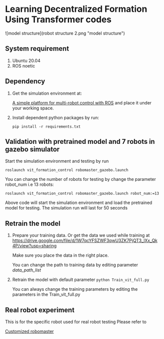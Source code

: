 # Learning Decentralized Formation Using Transformer codes

![model structure](robot structure 2.png "model structure")


## System requirement
1. Ubuntu 20.04
2. ROS noetic

## Dependency
1. Get the simulation environment at:

   [A simple platform for multi-robot control with ROS](https://github.com/SIT-Robotics-and-Automation-Laboratory/robomaster_description.git)
 and place it under your working space.
2. Install dependent python packages by run:

   `pip install -r requirements.txt`
## Validation with pretrained model and 7 robots in gazebo simulator
   Start the simulation environment  and testing by run

   `roslaunch vit_formation_control robomaster_gazebo.launch`
   
   You can change the number of robots for testing by change the parameter robot_num i.e 13 robots:
   
   `roslaunch vit_formation_control robomaster_gazebo.launch robot_num:=13`

   Above code will start the simulation environment and load the pretrained model for testing. The simulation run will last for 50 seconds

## Retrain the model
   1. Prepare your training data. Or get the data we used while training at https://drive.google.com/file/d/1W7qcYFSZWF3qwU3ZK7PjQT3_lXx_Qk4P/view?usp=sharing
      
      Make sure you place the data in the right place.
      
      You can change the path to training data by editing parameter *data_path_list*
   2. Retrain the model with default parameter
     `python Train_vit_full.py`
      
      You can always change the training parameters by editing the parameters in the  Train_vit_full.py
## Real robot experiment
   This is for the specific robot used for real robot testing 
   Please refer to 

  [Customized robomaster](/scripts/realrobots/README.md)
   

